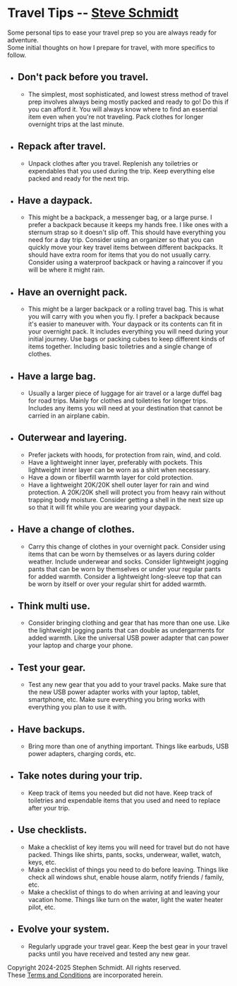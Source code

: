 
# Travel Tips -- [Steve Schmidt](/)

Some personal tips to ease your travel prep so you are always ready for adventure.<br />
Some initial thoughts on how I prepare for travel, with more specifics to follow.

- ## Don't pack before you travel.

    - The simplest, most sophisticated, and lowest stress method of travel prep involves always being mostly packed and ready to go!
        Do this if you can afford it.
        You will always know where to find an essential item even when you're not traveling.
        Pack clothes for longer overnight trips at the last minute.

- ## Repack after travel.

    - Unpack clothes after you travel.
        Replenish any toiletries or expendables that you used during the trip.
        Keep everything else packed and ready for the next trip.

- ## Have a daypack.

    - This might be a backpack, a messenger bag, or a large purse.
        I prefer a backpack because it keeps my hands free.
        I like ones with a sternum strap so it doesn't slip off.
        This should have everything you need for a day trip.
        Consider using an organizer so that you can quickly move your key travel items between different backpacks.
        It should have extra room for items that you do not usually carry.
        Consider using a waterproof backpack or having a raincover if you will be where it might rain.

- ## Have an overnight pack.

    - This might be a larger backpack or a rolling travel bag.
        This is what you will carry with you when you fly.
        I prefer a backpack because it's easier to maneuver with.
        Your daypack or its contents can fit in your overnight pack.
        It includes everything you will need during your initial journey.
        Use bags or packing cubes to keep different kinds of items together.
        Including basic toiletries and a single change of clothes.

- ## Have a large bag.

    - Usually a larger piece of luggage for air travel or a large duffel bag for road trips.
        Mainly for clothes and toiletries for longer trips.
        Includes any items you will need at your destination that cannot be carried in an airplane cabin.

- ## Outerwear and layering.

    - Prefer jackets with hoods, for protection from rain, wind, and cold.
    - Have a lightweight inner layer, preferably with pockets.
        This lightweight inner layer can be worn as a shirt when necessary.
    - Have a down or fiberfill warmth layer for cold protection.
    - Have a lightweight 20K/20K shell outer layer for rain and wind protection.
        A 20K/20K shell will protect you from heavy rain without trapping body moisture.
        Consider getting a shell in the next size up so that it will fit while you are wearing your daypack.

- ## Have a change of clothes.

    - Carry this change of clothes in your overnight pack.
        Consider using items that can be worn by themselves or as layers during colder weather.
        Include underwear and socks.
        Consider lightweight jogging pants that can be worn by themselves or under your regular pants for added warmth.
        Consider a lightweight long-sleeve top that can be worn by itself or over your regular shirt for added warmth.

- ## Think multi use.

    - Consider bringing clothing and gear that has more than one use.
        Like the lightweight jogging pants that can double as undergarments for added warmth.
        Like the universal USB power adapter that can power your laptop and charge your phone.

- ## Test your gear.

    - Test any new gear that you add to your travel packs.
        Make sure that the new USB power adapter works with your laptop, tablet, smartphone, etc.
        Make sure everything you bring works with everything you plan to use it with.

- ## Have backups.

    - Bring more than one of anything important.
        Things like earbuds, USB power adapters, charging cords, etc.

- ## Take notes during your trip.

    - Keep track of items you needed but did not have.
        Keep track of toiletries and expendable items that you used and need to replace after your trip.

- ## Use checklists.

    - Make a checklist of key items you will need for travel but do not have packed.
        Things like shirts, pants, socks, underwear, wallet, watch, keys, etc.
    - Make a checklist of things you need to do before leaving.
        Things like check all windows shut, enable house alarm, notify friends / family, etc.
    - Make a checklist of things to do when arriving at and leaving your vacation home.
        Things like turn on the water, light the water heater pilot, etc.

- ## Evolve your system.

    - Regularly upgrade your travel gear.
        Keep the best gear in your travel packs until you have received and tested any new gear.

<!--

# Unorganized Topics to Expand Upon

- List of Essential travel items.
- Modularity.
- Compactness.
- Weigh items.
- Vehicle organizer.
- Food & water.
- Books: Trucker atlas.
- Different seasons.
- TSA carry on / checked items list.
- Optional packs.
- Optional items.
- Road trips.
- Vehicle prep.
- Cycle expendable items.
- Prefer jackets with zippered pockets.
- Eat when you can.
- Sleep when you can.
- Emergency outfit.
- Things to avoid in jackets: heavy, water absorbing.

-->

Copyright 2024-2025 Stephen Schmidt.  All rights reserved.
<br />These [Terms and Conditions](/terms-and-conditions) are incorporated herein.
